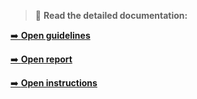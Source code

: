 > 📘 **Read the detailed documentation:**
> 
[➡️ **Open guidelines**](docs/AI-project-phase2-guidelines.pdf)

[➡️ **Open report**](docs/AI-project-phase2-report.pdf)

[➡️ **Open instructions**](docs/AI-project-phase2-instructions.pdf)
